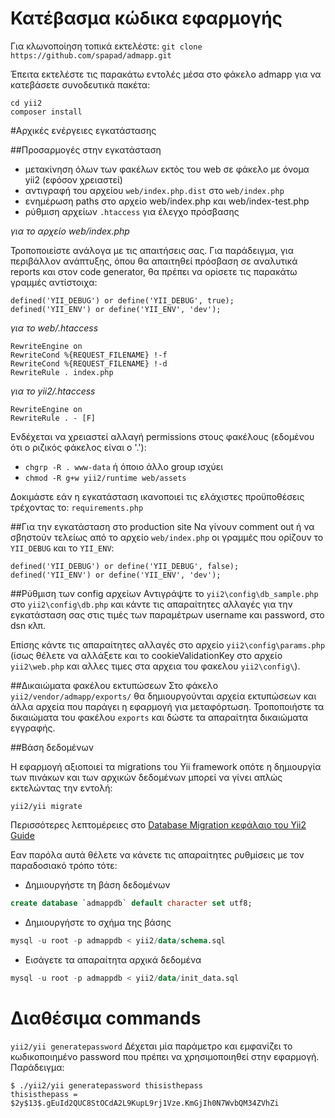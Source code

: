 # Κατέβασμα κώδικα εφαρμογής 

Για κλωνοποίηση τοπικά εκτελέστε: 
`git clone https://github.com/spapad/admapp.git`

Έπειτα εκτελέστε τις παρακάτω εντολές μέσα στο φάκελο admapp 
για να κατεβάσετε συνοδευτικά πακέτα:
```
cd yii2
composer install 
```

#Αρχικές ενέργειες εγκατάστασης

##Προσαρμογές στην εγκατάσταση
- μετακίνηση όλων των φακέλων εκτός του web σε φάκελο με όνομα yii2 (εφόσον χρειαστεί)
- αντιγραφή του αρχείου `web/index.php.dist` στο `web/index.php` 
- ενημέρωση paths στο αρχείο web/index.php και web/index-test.php 
- ρύθμιση αρχείων `.htaccess` για έλεγχο πρόσβασης

_για το αρχείο web/index.php_

Τροποποιείστε ανάλογα με τις απαιτήσεις σας. Για παράδειγμα, για περιβάλλον ανάπτυξης, όπου θα απαιτηθεί πρόσβαση σε αναλυτικά reports και στον code generator, θα πρέπει να ορίσετε τις παρακάτω γραμμές αντίστοιχα:
```
defined('YII_DEBUG') or define('YII_DEBUG', true);
defined('YII_ENV') or define('YII_ENV', 'dev');
```

_για το web/.htaccess_
```
RewriteEngine on
RewriteCond %{REQUEST_FILENAME} !-f
RewriteCond %{REQUEST_FILENAME} !-d
RewriteRule . index.php
```

_για το yii2/.htaccess_
```
RewriteEngine on
RewriteRule . - [F]
```

Ενδέχεται να χρειαστεί αλλαγή permissions στους φακέλους
(εδομένου ότι ο ριζικός φάκελος είναι ο '.'):

* ```chgrp -R . www-data``` ή όποιο άλλο group ισχύει
* ```chmod -R g+w yii2/runtime web/assets``` 

Δοκιμάστε εάν η εγκατάσταση ικανοποιεί τις ελάχιστες προϋποθέσεις τρέχοντας το:
```requirements.php```

##Για την εγκατάσταση στο production site 
Να γίνουν comment out ή να σβηστούν τελείως από το αρχείο ```web/index.php``` οι 
γραμμές που ορίζουν το ```YII_DEBUG``` και το ```YII_ENV```:
```
defined('YII_DEBUG') or define('YII_DEBUG', false);
defined('YII_ENV') or define('YII_ENV', 'dev');
```

##Ρύθμιση των config αρχείων 
Αντιγράψτε το ```yii2\config\db_sample.php``` στο ```yii2\config\db.php``` και 
κάντε τις απαραίτητες αλλαγές για την εγκατάσταση σας στις τιμές των παραμέτρων
username και password, στο dsn κλπ.

Επίσης κάντε τις απαραίτητες αλλαγές στο αρχείο ```yii2\config\params.php``` 
(ίσως θέλετε να αλλάξετε και το cookieValidationKey στο αρχείο 
```yii2\web.php``` και αλλες τιμες στα αρχεια του φακελου ```yii2\config\```).

##Δικαιώματα φακέλου εκτυπώσεων
Στο φάκελο ```yii2/vendor/admapp/exports/``` θα δημιουργούνται αρχεία εκτυπώσεων 
και άλλα αρχεία που παράγει η εφαρμογή για μεταφόρτωση.
Τροποποιήστε τα δικαιώματα του φακέλου `exports` και δώστε τα απαραίτητα δικαιώματα εγγραφής.

##Βάση δεδομένων 

Η εφαρμογή αξιοποιεί τα migrations του Yii framework οπότε η δημιουργία των 
πινάκων και των αρχικών δεδομένων μπορεί να γίνει απλώς εκτελώντας την εντολή:
```
yii2/yii migrate
```

Περισσότερες λεπτομέρειες στο [Database Migration κεφάλαιο του Yii2 Guide](http://www.yiiframework.com/doc-2.0/guide-db-migrations.html)

Εαν παρόλα αυτά θέλετε να κάνετε τις απαραίτητες ρυθμίσεις με τον παραδοσιακό
τρόπο τότε: 
- Δημιουργήστε τη βάση δεδομένων
```sql
create database `admappdb` default character set utf8;
```
- Δημιουργήστε το σχήμα της βάσης 
```sql
mysql -u root -p admappdb < yii2/data/schema.sql 
```
- Εισάγετε τα απαραίτητα αρχικά δεδομένα
```sql
mysql -u root -p admappdb < yii2/data/init_data.sql 
```

# Διαθέσιμα commands 

```yii2/yii generatepassword```
Δέχεται μία παράμετρο και εμφανίζει το κωδικοποιημένο password που πρέπει να
χρησιμοποιηθεί στην εφαρμογή. Παράδειγμα:
```
$ ./yii2/yii generatepassword thisisthepass
thisisthepass = $2y$13$.gEuId2QUC8StOCdA2L9KupL9rj1Vze.KmGjIh0N7WvbQM34ZVhZi
```
